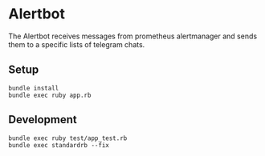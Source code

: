 # Alertbot

The Alertbot receives messages from prometheus alertmanager and sends them to a specific lists of telegram chats.

## Setup

    bundle install
    bundle exec ruby app.rb

## Development

    bundle exec ruby test/app_test.rb
    bundle exec standardrb --fix
